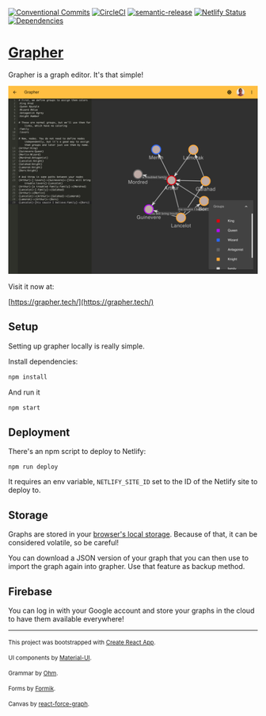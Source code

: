 [![Conventional Commits](https://img.shields.io/badge/Conventional%20Commits-1.0.0-yellow.svg)](https://conventionalcommits.org)
[![CircleCI](https://circleci.com/gh/davidballester/grapher/tree/master.svg?style=svg)](https://circleci.com/gh/davidballester/grapher/tree/master)
[![semantic-release](https://img.shields.io/badge/%20%20%F0%9F%93%A6%F0%9F%9A%80-semantic--release-e10079.svg)](https://github.com/semantic-release/semantic-release)
[![Netlify Status](https://api.netlify.com/api/v1/badges/e682ebfd-e62e-4a58-a194-edac472f7f12/deploy-status)](https://app.netlify.com/sites/wizardly-minsky-4657d5/deploys)
[![Dependencies](https://david-dm.org/davidballester/grapher.svg)](https://david-dm.org/davidballester/grapher.svg)

# [Grapher](https://grapher.tech/)

Grapher is a graph editor. It's that simple!

[![grapher](assets/grapher-readme.png)](https://grapher.tech/)

Visit it now at:

[https://grapher.tech/](https://grapher.tech/)

## Setup

Setting up grapher locally is really simple.

Install dependencies:

```Bash
npm install
```

And run it

```Bash
npm start
```

## Deployment

There's an npm script to deploy to Netlify:

```
npm run deploy
```

It requires an env variable, `NETLIFY_SITE_ID` set to the ID of the Netlify site to deploy to.

## Storage

Graphs are stored in your [browser's local storage](https://developer.mozilla.org/es/docs/Web/API/Window/localStorage). Because of that, it can be considered volatile, so be careful!

You can download a JSON version of your graph that you can then use to import the graph again into grapher. Use that feature as backup method.

## Firebase

You can log in with your Google account and store your graphs in the cloud to have them available everywhere!

---

<small>This project was bootstrapped with [Create React App](https://github.com/facebook/create-react-app).</small>

<small>UI components by [Material-UI](https://material-ui.com/).</small>

<small>Grammar by [Ohm](https://ohmlang.github.io/).</small>

<small>Forms by [Formik](https://jaredpalmer.com/formik/).</small>

<small>Canvas by [react-force-graph](https://github.com/vasturiano/react-force-graph).</small>
